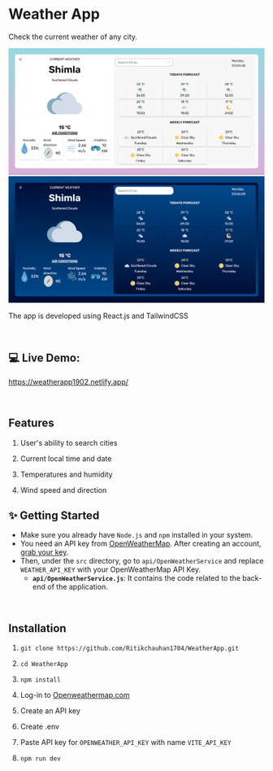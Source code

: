 # Weather App

Check the current weather of any city.

![Alt img](./readmeSS/Light.png)
![Alt img](./readmeSS/Dark.png)

The app is developed using React.js and TailwindCSS

<br/>

## 💻 Live Demo:

https://weatherapp1902.netlify.app/

<br/>

## Features

1. User's ability to search cities

2. Current local time and date

3. Temperatures and humidity

4. Wind speed and direction

## ✨ Getting Started

- Make sure you already have `Node.js` and `npm` installed in your system.
- You need an API key from [OpenWeatherMap](https://openweathermap.org/). After creating an account, [grab your key](https://home.openweathermap.org/api_keys).
- Then, under the `src` directory, go to `api/OpenWeatherService` and replace `WEATHER_API_KEY` with your OpenWeatherMap API Key.
  - **`api/OpenWeatherService.js`**: It contains the code related to the back-end of the application.

<br/>

## Installation

1. `git clone https://github.com/Ritikchauhan1704/WeatherApp.git`

2. `cd WeatherApp`

3. `npm install`

4. Log-in to [Openweathermap.com](https://openweathermap.org/)

5. Create an API key

6. Create .env

7. Paste API key for `OPENWEATHER_API_KEY` with name `VITE_API_KEY`

8. `npm run dev`

